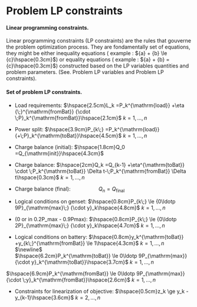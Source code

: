 Problem LP constraints
=====================

#### Linear programming constraints.

Linear programming constraints (LP constraints) are the rules that gouverne the problem optimization process. They are fondamentally set of equations, they might be either inequality equations ( example : ${a} + {b} \le {c}\hspace{0.3cm}$)   or equality equations  ( example : ${a} + {b} = {c}\hspace{0.3cm}$) constructed based on the LP variables quantities and problem parameters. (See. Problem LP variables and Problem LP constraints). 

#### Set of problem LP constraints.



- Load requirements:     $\hspace{2.5cm}L_k =P_k^{\mathrm{load}} +\eta {\;}^{\mathrm{fromBat}} {\cdot \;P}_k^{\mathrm{fromBat}}\hspace{2.1cm}$      $k=1,\dots ,n$  


- Power split:   $\hspace{3.9cm}P_{k\;} =P_k^{\mathrm{load}} {+\;P}_k^{\mathrm{toBat}}\hspace{4.5cm}$   $k=1,\dots ,n$

- Charge balance (initial):   $\hspace{1.8cm}Q_0 =Q_{\mathrm{init}}\hspace{4.3cm}$  

- Charge balance:  $\hspace{2cm}Q_k =Q_{k-1} +\eta^{\mathrm{toBat}} \cdot \;P_k^{\mathrm{toBat}} \Delta t-\;P_k^{\mathrm{fromBat}} \Delta t\hspace{0.3cm}$     $k=1,\dots ,n$ 


- Charge balance (final):     $\hspace{2cm}Q_n =Q_{\mathrm{final}}\hspace{3cm}$   


- Logical conditions on genset: $\hspace{0.8cm}P_{k\;} \le {0\ldotp 9P}_{\mathrm{max}\;} {\cdot y}_k\hspace{4.8cm}$    $k=1,\dots ,n$ 


- (0 or in 0.2P_max - 0.9Pmax):  $\hspace{0.8cm}P_{k\;} \le {0\ldotp 2P}_{\mathrm{max}\;} {\cdot y}_k\hspace{4.7cm}$    $k=1,\dots ,n$




- Logical conditions on battery:   $\hspace{0.8cm}y_k^{\mathrm{toBat}} +y_{k\;}^{\mathrm{fromBat}} \le 1\hspace{4.3cm}$     $k=1,\dots ,n$  
$\newline$     
$\hspace{6.2cm}P_k^{\mathrm{toBat}} \le 0\ldotp 9P_{\mathrm{max}} {\cdot y}_k^{\mathrm{toBat}}\hspace{3.7cm}$ $k=1,\dots ,n$ 


$\hspace{6.9cm}P_k^{\mathrm{fromBat}} \le 0\ldotp 9P_{\mathrm{max}} {\cdot \;y}_k^{\mathrm{fromBat}}\hspace{2.6cm}$  $k=1,\dots ,n$ 

- Constraints for linearization of objective:  $\hspace{0.5cm}z_k \ge y_k -y_{k-1}\hspace{3.6cm}$ $k=2,\dots ,n$
